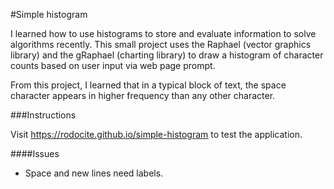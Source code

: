 #Simple histogram

I learned how to use histograms to store and evaluate information to solve
algorithms recently. This small project uses the Raphael (vector graphics library)
and the gRaphael (charting library) to draw a histogram of character counts based
on user input via web page prompt.

From this project, I learned that in a typical block of text, the space character
appears in higher frequency than any other character.

###Instructions

Visit https://rodocite.github.io/simple-histogram to test the application.

####Issues

- Space and new lines need labels.
